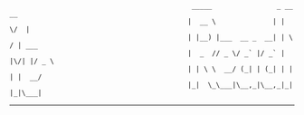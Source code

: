                                                  _____                _ __  __      
                                                |  __ \              | |  \/  |     
                                                | |__) |___  __ _  __| | \  / | ___ 
                                                |  _  // _ \/ _` |/ _` | |\/| |/ _ \
                                                | | \ \  __/ (_| | (_| | |  | |  __/
                                                |_|  \_\___|\__,_|\__,_|_|  |_|\___|
----

